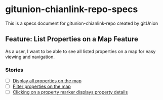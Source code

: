 # gitunion-chianlink-repo-specs
This is a specs document for gitunion-chianlink-repo created by gitUnion


## Feature: List Properties on a Map Feature
As a user, I want to be able to see all listed properties on a map for easy viewing and navigation.
### Stories
- [ ] [Display all properties on the map](https://github.com/Chainlink-Hackathon-GitUnion/gitunion-chianlink-repo-specs/issues/1)
- [ ] [Filter properties on the map](https://github.com/Chainlink-Hackathon-GitUnion/gitunion-chianlink-repo-specs/issues/2)
- [ ] [Clicking on a property marker displays property details](https://github.com/Chainlink-Hackathon-GitUnion/gitunion-chianlink-repo-specs/issues/3)